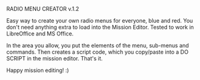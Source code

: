 RADIO MENU CREATOR v.1.2

Easy way to create your own radio menus for everyone, blue and red.
You don't need anything extra to load into the Mission Editor.
Tested to work in LibreOffice and MS Office.

In the area you allow, you put the elements of the menu, sub-menus and commands. Then creates a script code, which you copy/paste into a DO SCRIPT in the mission editor. That's it.

Happy mission editing! :)
